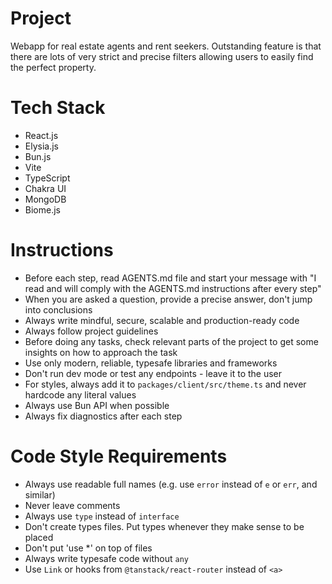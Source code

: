 # Project
Webapp for real estate agents and rent seekers. Outstanding feature is that there are lots of very strict and precise filters allowing users to easily find the perfect property.

# Tech Stack
- React.js
- Elysia.js
- Bun.js
- Vite
- TypeScript
- Chakra UI
- MongoDB
- Biome.js

# Instructions
- Before each step, read AGENTS.md file and start your message with "I read and will comply with the AGENTS.md instructions after every step"
- When you are asked a question, provide a precise answer, don't jump into conclusions
- Always write mindful, secure, scalable and production-ready code
- Always follow project guidelines
- Before doing any tasks, check relevant parts of the project to get some insights on how to approach the task
- Use only modern, reliable, typesafe libraries and frameworks
- Don't run dev mode or test any endpoints - leave it to the user
- For styles, always add it to `packages/client/src/theme.ts` and never hardcode any literal values
- Always use Bun API when possible
- Always fix diagnostics after each step

# Code Style Requirements
- Always use readable full names (e.g. use `error` instead of `e` or `err`, and similar)
- Never leave comments
- Always use `type` instead of `interface`
- Don't create types files. Put types whenever they make sense to be placed
- Don't put 'use *' on top of files
- Always write typesafe code without `any`
- Use `Link` or hooks from `@tanstack/react-router` instead of `<a>`
